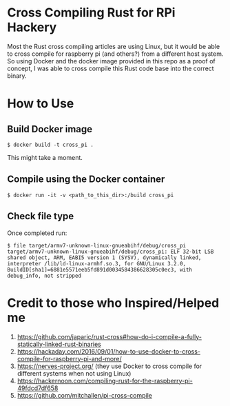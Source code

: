 # Cross Compiling Rust for RPi Hackery

Most the Rust cross compiling articles are using Linux, but it would be able to cross
compile for raspberry pi (and others?) from a different host system. So using Docker and
the docker image provided in this repo as a proof of concept, I was able to cross compile
this Rust code base into the correct binary.


# How to Use

## Build Docker image

```
$ docker build -t cross_pi .
```

This might take a moment.


## Compile using the Docker container

```
$ docker run -it -v <path_to_this_dir>:/build cross_pi
```

## Check file type

Once completed run:

```
$ file target/armv7-unknown-linux-gnueabihf/debug/cross_pi
target/armv7-unknown-linux-gnueabihf/debug/cross_pi: ELF 32-bit LSB shared object, ARM, EABI5 version 1 (SYSV), dynamically linked, interpreter /lib/ld-linux-armhf.so.3, for GNU/Linux 3.2.0, BuildID[sha1]=6881e5571eeb5fd891d0034584386628305c0ec3, with debug_info, not stripped
```

# Credit to those who Inspired/Helped me

1. https://github.com/japaric/rust-cross#how-do-i-compile-a-fully-statically-linked-rust-binaries
1. https://hackaday.com/2016/09/01/how-to-use-docker-to-cross-compile-for-raspberry-pi-and-more/
1. https://nerves-project.org/ (they use Docker to cross compile for different systems when not using Linux)
1. https://hackernoon.com/compiling-rust-for-the-raspberry-pi-49fdcd7df658
1. https://github.com/mitchallen/pi-cross-compile

